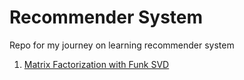 # Recommender System

Repo for my journey on learning recommender system

1. [Matrix Factorization with Funk SVD](https://rpubs.com/Argaadya/recommender-svdf)
